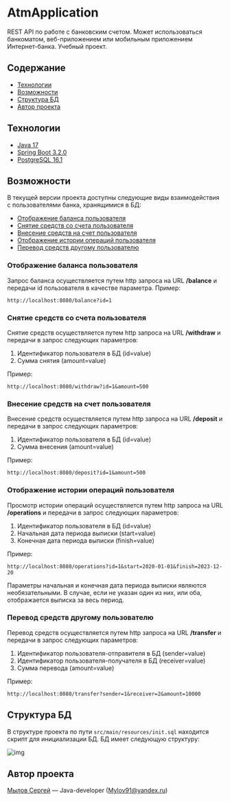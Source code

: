 # AtmApplication
REST API по работе с банковским счетом. Может использоваться банкоматом, веб-приложением или мобильным приложением Интернет-банка. Учебный проект.

## Содержание
- [Технологии](#технологии)
- [Возможности](#возможности)
- [Структура БД](#структура-бд)
- [Автор проекта](#автор-проекта)

## Технологии
- [Java 17](https://www.java.com/ru/)
- [Spring Boot 3.2.0](https://spring.io/projects/spring-boot)
- [PostgreSQL 16.1](https://www.postgresql.org)

## Возможности
В текущей версии проекта доступны следующие виды взаимодействия с пользователями банка, хранящимися в БД:
- [Отображение баланса пользователя](#отображение-баланса-пользователя)
- [Снятие средств со счета пользователя](#снятие-средств-со-счета-пользователя)
- [Внесение средств на счет пользователя](#внесение-средств-на-счет-пользователя)
- [Отображение истории операций пользователя](#отображение-истории-операций-пользователя)
- [Перевод средств другому пользователю](#перевод-средств-другому-пользователю)


### Отображение баланса пользователя
Запрос баланса осуществляется путем http запроса на URL **/balance** и передачи id пользователя в качестве параметра. 
Пример:
```
http://localhost:8080/balance?id=1
```

### Снятие средств со счета пользователя
Снятие средств осуществляется путем http запроса на URL **/withdraw** и передачи в запрос следующих параметров:
1. Идентификатор пользователя в БД (id=value)
2. Сумма снятия (amount=value)

Пример:
```
http://localhost:8080/withdraw?id=1&amount=500
```

### Внесение средств на счет пользователя
Внесение средств осуществляется путем http запроса на URL **/deposit** и передачи в запрос следующих параметров:
1. Идентификатор пользователя в БД (id=value)
2. Сумма внесения (amount=value)

Пример:
```
http://localhost:8080/deposit?id=1&amount=500
```

### Отображение истории операций пользователя
Просмотр истории операций осуществляется путем http запроса на URL **/operations** и передачи в запрос следующих параметров:
1. Идентификатор пользователя в БД (id=value)
2. Начальная дата периода выписки (start=value)
3. Конечная дата периода выписки (finish=value)

Пример:
```
http://localhost:8080/operations?id=1&start=2020-01-01&finish=2023-12-20
```

Параметры начальная и конечная дата периода выписки являются необязательными. В случае, если не указан один из них, или оба, отображается выписка за весь период.


### Перевод средств другому пользователю
Перевод средств осуществляется путем http запроса на URL **/transfer** и передачи в запрос следующих параметров:
1. Идентификатор пользователя-отправителя в БД (sender=value)
2. Идентификатор пользователя-получателя в БД (receiver=value)
3. Сумма перевода (amount=value)

Пример:
```
http://localhost:8080/transfer?sender=1&receiver=2&amount=10000
```


## Структура БД
В структуре проекта по пути `src/main/resources/init.sql` находится скрипт для инициализации БД.
БД имеет следующую структуру:

![img](https://i.ibb.co/TcNPpRY/2023-12-23-18-13-04.png)

## Автор проекта
  [Мылов Сергей](https://github.com/Mylov91) — Java-developer (Mylov91@yandex.ru)
